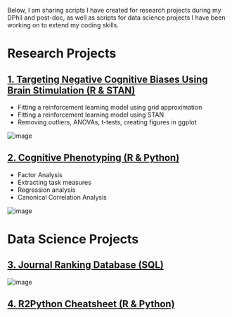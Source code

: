 
Below, I am sharing scripts I have created for research projects during my DPhil and post-doc, as well as scripts for data science projects I have been working on to extend my coding skills.

# Research Projects

## <a href="https://github.com/verenasarrazin/Analysis-and-coding/blob/main/Targeting%20negative%20cognitive%20biases%20using%20brain%20stimulation%20(R%20%26%20STAN)/Overview.md" title="1. Targeting Negative Cognitive Biases Using Brain Stimulation (R & STAN)">1. Targeting Negative Cognitive Biases Using Brain Stimulation (R & STAN)</a>

- Fitting a reinforcement learning model using grid approximation
- Fitting a reinforcement learning model using STAN
- Removing outliers, ANOVAs, t-tests, creating figures in ggplot

![image](https://github.com/verenasarrazin/Analysis-and-coding/assets/73107031/c6d2dd02-eeb5-4fcc-a55d-a979362250f4)


## <a href="https://github.com/verenasarrazin/Analysis-and-coding/blob/main/Cognitive%20phenotyping/Overview.md" title="2. Cognitive Phenotyping (R & Python)">2. Cognitive Phenotyping (R & Python)</a>


- Factor Analysis
- Extracting task measures
- Regression analysis
- Canonical Correlation Analysis

![image](https://github.com/verenasarrazin/Analysis-and-coding/assets/73107031/b2f74327-686b-4e58-9f25-2a4c31dc23dd)


# Data Science Projects

## <a href="https://verenasarrazin.github.io/Analysis-and-coding/Project_journal_ranking.html" title="3. Journal Ranking Database (SQL)">3. Journal Ranking Database (SQL)</a>

![image](https://github.com/verenasarrazin/Analysis-and-coding/assets/73107031/4b96db38-9e5f-4460-9162-beb1c534aaa8)


## <a href="https://verenasarrazin.github.io/Analysis-and-coding/R2Python.html" title="4. R2Python Cheatsheet (R & Python)">4. R2Python Cheatsheet (R & Python)</a>
